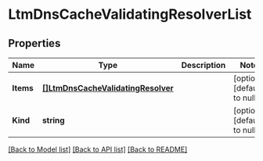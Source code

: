 # LtmDnsCacheValidatingResolverList

## Properties
Name | Type | Description | Notes
------------ | ------------- | ------------- | -------------
**Items** | [**[]LtmDnsCacheValidatingResolver**](ltm_dns_cache_validatingResolver.md) |  | [optional] [default to null]
**Kind** | **string** |  | [optional] [default to null]

[[Back to Model list]](../README.md#documentation-for-models) [[Back to API list]](../README.md#documentation-for-api-endpoints) [[Back to README]](../README.md)


